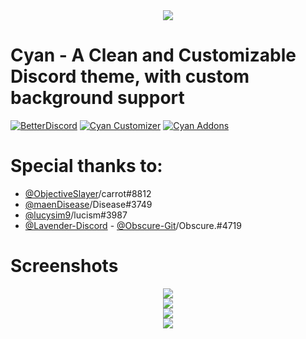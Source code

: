 <div align='center'>
<img src="https://github.com/DaBluLite/Cyan/blob/master/cyan-addon-banner.png?raw=true"/>
</div>

<h1 background="#ff0000">Cyan - A Clean and Customizable Discord theme, with custom background support</h1>

[![BetterDiscord][bd-badge]][bd-link] [![Cyan Customizer][cc-badge]][cc-link] [![Cyan Addons][addon-badge]][addon-link]

[bd-link]: https://betterdiscord.app/theme/Cyan
[bd-badge]: https://img.shields.io/badge/Cyan-Download%20On%20BetterDiscord-3a71c1?labelColor=0c0d10&color=009f88&style=for-the-badge

[cc-link]: https://dablulite.github.io/Cyan
[cc-badge]: https://img.shields.io/badge/Customize%20With%20Cyan%20Customizer-3a71c1?labelColor=0c0d10&color=009f88&style=for-the-badge

[addon-link]: https://dablulite.github.io/Cyan/Addons
[addon-badge]: https://img.shields.io/badge/Addons%20For%20Cyan-Download-3a71c1?labelColor=0c0d10&color=009f88&style=for-the-badge

# Special thanks to:
* [@ObjectiveSlayer](https://github.com/ObjectiveSlayer)/carrot#8812
* [@maenDisease](https://github.com/maenDisease)/Disease#3749 
* [@lucysim9](https://github.com/lucysim9)/lucism#3987
* [@Lavender-Discord](https://github.com/Lavender-Discord) - [@Obscure-Git](https://github.com/Obscure-Git)/Obscure.#4719

# Screenshots
<div align='center'>
<img src="https://github.com/DaBluLite/Cyan/blob/master/screenshots/cyan-screenshot-1.png?raw=true"/>
</div>
<div align='center'>
<img src="https://github.com/DaBluLite/Cyan/blob/master/screenshots/cyan-screenshot-2.png?raw=true"/>
</div>
<div align='center'>
<img src="https://github.com/DaBluLite/Cyan/blob/master/screenshots/cyan-screenshot-3.png?raw=true"/>
</div>
<div align='center'>
<img src="https://github.com/DaBluLite/Cyan/blob/master/screenshots/cyan-screenshot-4.png?raw=true"/>
</div>

